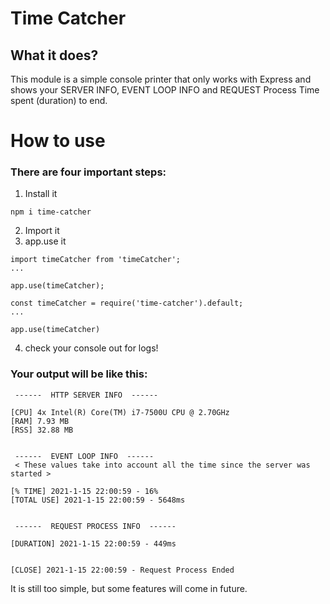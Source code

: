 # Time Catcher

## What it does?

This module is a simple console printer that only works with Express and shows your SERVER INFO, EVENT LOOP INFO and REQUEST Process Time spent (duration) to end.

# How to use

### There are four important steps:

1. Install it

```
npm i time-catcher
```

2. Import it
3. app.use it

```
import timeCatcher from 'timeCatcher';
...

app.use(timeCatcher);
```

```
const timeCatcher = require('time-catcher').default;
...

app.use(timeCatcher)
```

4. check your console out for logs!

### Your output will be like this:

```
 ------  HTTP SERVER INFO  ------

[CPU] 4x Intel(R) Core(TM) i7-7500U CPU @ 2.70GHz
[RAM] 7.93 MB
[RSS] 32.88 MB


 ------  EVENT LOOP INFO  ------
 < These values take into account all the time since the server was started >

[% TIME] 2021-1-15 22:00:59 - 16%
[TOTAL USE] 2021-1-15 22:00:59 - 5648ms


 ------  REQUEST PROCESS INFO  ------

[DURATION] 2021-1-15 22:00:59 - 449ms


[CLOSE] 2021-1-15 22:00:59 - Request Process Ended
```


It is still too simple, but some features will come in future.